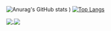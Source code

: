 ![Anurag's GitHub stats](https://github-readme-stats.vercel.app/api?username=BSReis&theme=blueberry&show_icons=true&hide=issues)
) [![Top Langs](https://github-readme-stats.vercel.app/api/top-langs/?username=BSReis&layout=compact)](https://github.com/BSReis/github-readme-stats)


<a href="https://github.com/anuraghazra/github-readme-stats">
  <img align="center" src="https://github-readme-stats.vercel.app/api/pin/?username=anuraghazra&repo=github-readme-stats" />
</a>
<a href="https://github.com/anuraghazra/convoychat">
  <img align="center" src="https://github-readme-stats.vercel.app/api/pin/?username=anuraghazra&repo=convoychat" />
</a>
